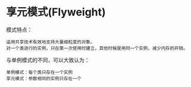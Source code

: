 # 享元模式(Flyweight)

模式特点：

    运用共享技术有效地支持大量细粒度的对象。    
    对一个类进行的实例，只在第一次使用时建立，其他时候是用同一个实例，减少内存的开销。

与单例模式的不同，可以大致认为：
    
    单例模式：每个类只存在一个实例
    享元模式：参数相同的实例只存在一个